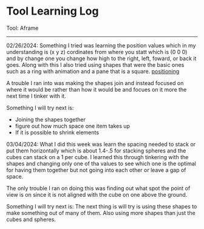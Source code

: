 # Tool Learning Log

Tool: Aframe

---

02/26/2024:
Something I tried was learning the position values which in my understanding is (x y z) cordinates from where you statt which is (0 0 0) and by change one you change how high to the right, left, foward, or back it goes. Along with this I also tried using shapes that were the basic ones such as a ring with animation and a pane that is a square.
[positioning](https://www.youtube.com/watch?v=ENvi-oX4gP8&pp=ygUkaG93IHBvc2l0aW9uaW5nIHdvcmtzIGluIGFmcmFtZSBodG1s)

A trouble I ran into was making the shapes join and instead focused on where it would be rather than how it would be and focues on it more the next time I tinker with it.

Something I will try next is:
* Joining the shapes together
* figure out how much space one item takes up
* If it is possible to shrink elements


03/04/2024:
What I did this week was learn the spacing needed to stack or put them horizontally which is about 1.4-.5 for stacking spheres and the cubes can stack on a 1 per cube. I learned this through tinkering with the shapes and changing only one of tha values to see which one is the optimal for having them together but not going into each other or leave a gap of space.

The only trouble I ran on doing this was finding out what spot the point of view is on since it is not aligned with the cube on one above the ground.

Something I will try next is:
The next thing is will try is using these shapes to make something out of many of them.
Also using more shapes than just the cubes and spheres. 






<!--
* Links you used today (websites, videos, etc)
* Things you tried, progress you made, etc
* Challenges, a-ha moments, etc
* Questions you still have
* What you're going to try next
-->
